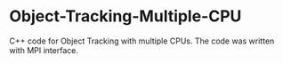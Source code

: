# Object-Tracking-Multiple-CPU
C++ code for Object Tracking with multiple CPUs.
The code was written with MPI interface.
